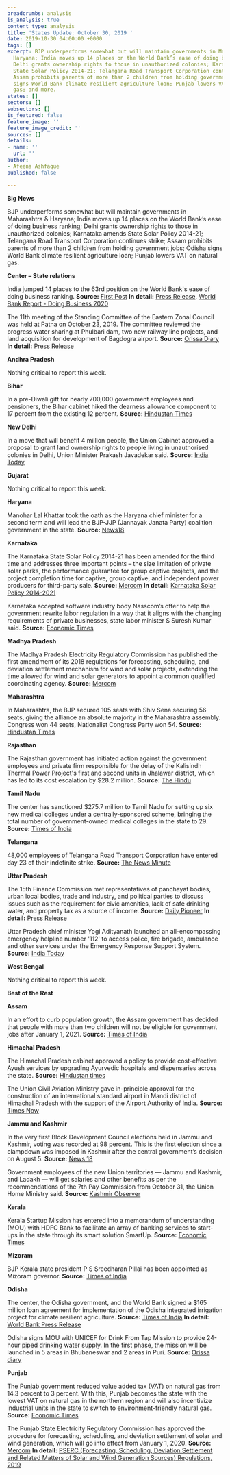 ```yaml
---
breadcrumbs: analysis
is_analysis: true
content_type: analysis
title: 'States Update: October 30, 2019 '
date: 2019-10-30 04:00:00 +0000
tags: []
excerpt: BJP underperforms somewhat but will maintain governments in Maharashtra &
  Haryana; India moves up 14 places on the World Bank’s ease of doing business ranking;
  Delhi grants ownership rights to those in unauthorized colonies; Karnataka amends
  State Solar Policy 2014-21; Telangana Road Transport Corporation continues strike;
  Assam prohibits parents of more than 2 children from holding government jobs; Odisha
  signs World Bank climate resilient agriculture loan; Punjab lowers VAT on natural
  gas; and more.
states: []
sectors: []
subsectors: []
is_featured: false
feature_image: ''
feature_image_credit: ''
sources: []
details:
- name: ''
  url: ''
author:
- Afeena Ashfaque
published: false

---
```

**Big News**

BJP underperforms somewhat but will maintain governments in Maharashtra & Haryana; India moves up 14 places on the World Bank’s ease of doing business ranking; Delhi grants ownership rights to those in unauthorized colonies; Karnataka amends State Solar Policy 2014-21; Telangana Road Transport Corporation continues strike; Assam prohibits parents of more than 2 children from holding government jobs; Odisha signs World Bank climate resilient agriculture loan; Punjab lowers VAT on natural gas.

**Center – State relations**

India jumped 14 places to the 63rd position on the World Bank's ease of doing business ranking. **Source:** [First Post](https://www.firstpost.com/business/india-ranks-63-in-world-banks-ease-of-doing-business-improvement-is-outcome-of-narendra-modi-govts-reforms-says-corporate-india-7548751.html) **In detail:** [Press Release](https://pib.gov.in/newsite/PrintRelease.aspx?relid=193994), [World Bank Report - Doing Business 2020](https://openknowledge.worldbank.org/bitstream/handle/10986/32436/9781464814402.pdf)

The 11th meeting of the Standing Committee of the Eastern Zonal Council was held at Patna on October 23, 2019. The committee reviewed the progress water sharing at Phulbari dam, two new railway line projects, and land acquisition for development of Bagdogra airport. **Source:** [Orissa Diary](https://orissadiary.com/11th-meeting-standing-committee-eastern-zonal-council-held-october-23-2019-patna/) **In detail:** [Press Release](https://pib.gov.in/newsite/PrintRelease.aspx?relid=193977)

**Andhra Pradesh**

Nothing critical to report this week.

**Bihar**

In a pre-Diwali gift for nearly 700,000 government employees and pensioners, the Bihar cabinet hiked the dearness allowance component to 17 percent from the existing 12 percent. **Source:** [Hindustan Times](https://www.hindustantimes.com/patna/5-da-hike-for-bihar-govt-staff-pensioners/story-WEL1CadmiGUr53QNoURIDM.html)

**New Delhi**

In a move that will benefit 4 million people, the Union Cabinet approved a proposal to grant land ownership rights to people living in unauthorised colonies in Delhi, Union Minister Prakash Javadekar said. **Source:** [India Today](https://www.indiatoday.in/india/story/delhi-centre-regularises-ownership-rights-people-unauthorised-colonies-1612305-2019-10-23)

**Gujarat**

Nothing critical to report this week.

**Haryana**

Manohar Lal Khattar took the oath as the Haryana chief minister for a second term and will lead the BJP-JJP (Jannayak Janata Party) coalition government in the state. **Source:** [News18](https://www.news18.com/news/politics/manohar-lal-khattar-takes-oath-as-haryana-cm-for-2nd-term-with-dushyant-chautala-as-deputy-2363991.html)

**Karnataka**

The Karnataka State Solar Policy 2014-21 has been amended for the third time and addresses three important points – the size limitation of private solar parks, the performance guarantee for group captive projects, and the project completion time for captive, group captive, and independent power producers for third-party sale. **Source:** [Mercom](https://mercomindia.com/karnataka-solar-policy-amended/) **In detail:** [Karnataka Solar Policy 2014-2021](https://kredlinfo.in/solargrid/Solar%20Policy%202014-2021.pdf)

Karnataka accepted software industry body Nasscom’s offer to help the government rewrite labor regulation in a way that it aligns with the changing requirements of private businesses, state labor minister S Suresh Kumar said. **Source:** [Economic Times](https://economictimes.indiatimes.com/tech/ites/nasscom-to-help-karnataka-to-rewrite-labour-regulation/articleshow/71700600.cms)

**Madhya Pradesh**

The Madhya Pradesh Electricity Regulatory Commission has published the first amendment of its 2018 regulations for forecasting, scheduling, and deviation settlement mechanism for wind and solar projects, extending the time allowed for wind and solar generators to appoint a common qualified coordinating agency. **Source:** [Mercom](https://mercomindia.com/madhya-pradesh-solar-wind-generators-qca/)

**Maharashtra**

In Maharashtra, the BJP secured 105 seats with Shiv Sena securing 56 seats, giving the alliance an absolute majority in the Maharashtra assembly. Congress won 44 seats, Nationalist Congress Party won 54. **Source:** [Hindustan Times](https://economictimes.indiatimes.com/news/elections/lok-sabha/maharashtra/maharashtra-2019-assembly-election-result-highlights/articleshow/71732960.cms)

**Rajasthan**

The Rajasthan government has initiated action against the government employees and private firm responsible for the delay of the Kalisindh Thermal Power Project's first and second units in Jhalawar district, which has led to its cost escalation by $28.2 million. **Source:** [The Hindu](https://www.thehindu.com/news/national/other-states/action-initiated-over-delay-cost-escalation-of-power-project/article29779952.ece)

**Tamil Nadu**

The center has sanctioned $275.7 million to Tamil Nadu for setting up six new medical colleges under a centrally-sponsored scheme, bringing the total number of government-owned medical colleges in the state to 29. **Source:** [Times of India](https://timesofindia.indiatimes.com/city/chennai/centre-sanctions-rs-1950-crore-for-6-new-tamil-nadu-medical-colleges/articleshowprint/71730766.cms)

**Telangana**

48,000 employees of Telangana Road Transport Corporation have entered day 23 of their indefinite strike. **Source:** [The News Minute](https://www.thenewsminute.com/article/dark-diwali-telangana-rtc-employees-strike-enters-23rd-day-111299)

**Uttar Pradesh**

The 15th Finance Commission met representatives of panchayat bodies, urban local bodies, trade and industry, and political parties to discuss issues such as the requirement for civic amenities, lack of safe drinking water, and property tax as a source of income. **Source:** [Daily Pioneer](https://www.dailypioneer.com/2019/state-editions/finance-commission-holds-meetings-in-lko.html) **In detail:** [Press Release](https://pib.gov.in/newsite/PrintRelease.aspx?relid=193930)

Uttar Pradesh chief minister Yogi Adityanath launched an all-encompassing emergency helpline number '112' to access police, fire brigade, ambulance and other services under the Emergency Response Support System. **Source:** [India Today](https://www.indiatoday.in/india/story/up-cm-yogi-adityanath-emergency-helpline-112-1613142-2019-10-26)

**West Bengal**

Nothing critical to report this week.

**Best of the Rest**

**Assam**

In an effort to curb population growth, the Assam government has decided that people with more than two children will not be eligible for government jobs after January 1, 2021. **Source:** [Times of India](https://timesofindia.indiatimes.com/city/guwahati/assam-to-implement-two-child-norm-for-government-jobs-from-2021/articleshowprint/71715585.cms)

**Himachal Pradesh**

The Himachal Pradesh cabinet approved a policy to provide cost-effective Ayush services by upgrading Ayurvedic hospitals and dispensaries across the state. **Source:** [Hindustan times](https://www.hindustantimes.com/india-news/hp-cabinet-meet-policies-to-promote-ayurveda-it-tourism-get-govt-nod/story-EXjvOFAyRp2zSsfYtyZbQJ.html)

The Union Civil Aviation Ministry gave in-principle approval for the construction of an international standard airport in Mandi district of Himachal Pradesh with the support of the Airport Authority of India. **Source:** [Times Now](https://www.timesnownews.com/business-economy/economy/article/himachal-pradesh-gets-approval-for-international-standard-airport/507689)

**Jammu and Kashmir**

In the very first Block Development Council elections held in Jammu and Kashmir, voting was recorded at 98 percent. This is the first election since a clampdown was imposed in Kashmir after the central government’s decision on August 5. **Source:** [News 18](https://www.news18.com/news/politics/more-than-98-voting-recorded-in-jammu-and-kashmirs-first-block-development-council-polls-2361597.html)

Government employees of the new Union territories — Jammu and Kashmir, and Ladakh — will get salaries and other benefits as per the recommendations of the 7th Pay Commission from October 31, the Union Home Ministry said. **Source:** [Kashmir Observer](https://kashmirobserver.net/2019/10/22/govt-employees-of-uts-of-jkladakh-to-get-7th-cpc-allowances-from-31-oct/)

**Kerala**

Kerala Startup Mission has entered into a memorandum of understanding (MOU) with HDFC Bank to facilitate an array of banking services to start-ups in the state through its smart solution SmartUp. **Source:** [Economic Times](https://economictimes.indiatimes.com/small-biz/startups/newsbuzz/ksum-ties-up-with-hdfc-bank-for-enabling-market-access-to-startups/articleshow/71754890.cms)

**Mizoram**

BJP Kerala state president P S Sreedharan Pillai has been appointed as Mizoram governor. **Source:** [Times of India](https://timesofindia.indiatimes.com/india/p-s-sreedharan-pillai-is-new-mizoram-governor/articleshowprint/71766540.cms)

**Odisha**

The center, the Odisha government, and the World Bank signed a $165 million loan agreement for implementation of the Odisha integrated irrigation project for climate resilient agriculture. **Source:** [Times of India](https://timesofindia.indiatimes.com/city/bhubaneswar/new-world-bank-project-to-support-climate-resilient-agriculture-in-odisha/articleshow/71755224.cms) **In detail:** [World Bank Press Release](https://www.worldbank.org/en/news/press-release/2019/10/24/world-bank-support-climate-resilient-agriculture-odisha-smallholder-farmers)

Odisha signs MOU with UNICEF for Drink From Tap Mission to provide 24-hour piped drinking water supply. In the first phase, the mission will be launched in 5 areas in Bhubaneswar and 2 areas in Puri. **Source:** [Orissa diary](https://orissadiary.com/odisha-signs-mou-unicef-drink-tap-mission/)

**Punjab**

The Punjab government reduced value added tax (VAT) on natural gas from 14.3 percent to 3 percent. With this, Punjab becomes the state with the lowest VAT on natural gas in the northern region and will also incentivize industrial units in the state to switch to environment-friendly natural gas. **Source:** [Economic Times](https://energy.economictimes.indiatimes.com/news/oil-and-gas/punjab-govt-reduces-vat-on-natural-gas-to-3-pc/71769221)

The Punjab State Electricity Regulatory Commission has approved the procedure for forecasting, scheduling, and deviation settlement of solar and wind generation, which will go into effect from January 1, 2020. **Source:** [Mercom](https://mercomindia.com/punjab-solar-wind-deviation-jan-2020/) **In detail:** [PSERC (Forecasting, Scheduling, Deviation Settlement and Related Matters of Solar and Wind Generation Sources) Regulations, 2019](https://www.pserc.gov.in/pages/notification-no-135.pdf)